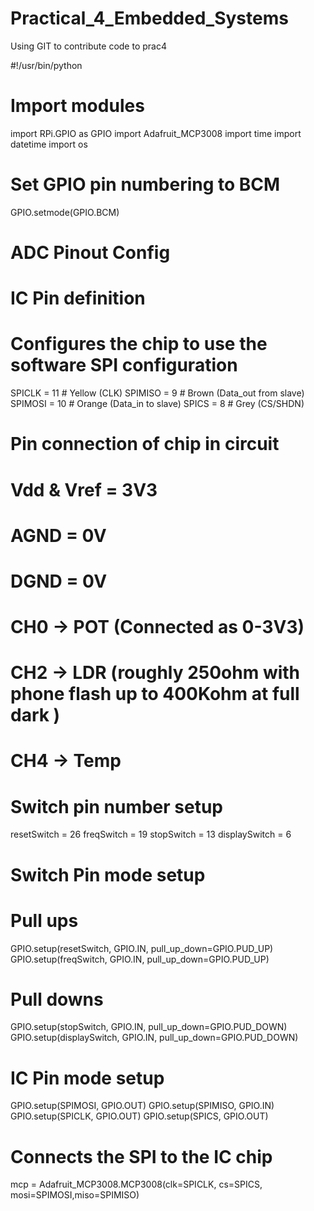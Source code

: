 # Practical_4_Embedded_Systems
Using GIT to contribute code to prac4

#!/usr/bin/python

# Import modules
import RPi.GPIO as GPIO
import Adafruit_MCP3008
import time
import datetime
import os

# Set GPIO pin numbering to BCM
GPIO.setmode(GPIO.BCM)

# ADC Pinout Config
# IC Pin definition
# Configures the chip to use the software SPI configuration
SPICLK = 11     # Yellow        (CLK)
SPIMISO = 9     # Brown         (Data_out from slave)
SPIMOSI = 10    # Orange        (Data_in to slave)
SPICS = 8       # Grey          (CS/SHDN)

# Pin connection of chip in circuit
# Vdd & Vref = 3V3
# AGND = 0V
# DGND = 0V
# CH0 -> POT (Connected as 0-3V3)
# CH2 -> LDR (roughly 250ohm with phone flash up to 400Kohm at full dark )
# CH4 -> Temp

# Switch pin number setup
resetSwitch = 26
freqSwitch = 19
stopSwitch = 13
displaySwitch = 6

# Switch Pin mode setup
# Pull ups
GPIO.setup(resetSwitch, GPIO.IN, pull_up_down=GPIO.PUD_UP)
GPIO.setup(freqSwitch, GPIO.IN, pull_up_down=GPIO.PUD_UP)
# Pull downs
GPIO.setup(stopSwitch, GPIO.IN, pull_up_down=GPIO.PUD_DOWN)
GPIO.setup(displaySwitch, GPIO.IN, pull_up_down=GPIO.PUD_DOWN)


# IC Pin mode setup
GPIO.setup(SPIMOSI, GPIO.OUT)
GPIO.setup(SPIMISO, GPIO.IN)
GPIO.setup(SPICLK, GPIO.OUT)
GPIO.setup(SPICS, GPIO.OUT)

# Connects the SPI to the IC chip
mcp = Adafruit_MCP3008.MCP3008(clk=SPICLK, cs=SPICS, mosi=SPIMOSI,miso=SPIMISO)
